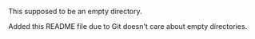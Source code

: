 This supposed to be an empty directory. 

Added this README file due to Git doesn't care about empty directories.